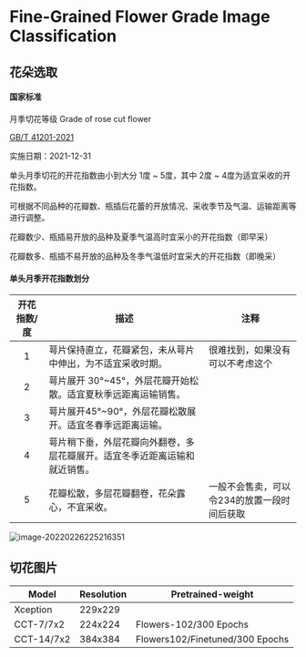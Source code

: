 # Fine-Grained Flower Grade Image Classification

## 花朵选取

#### 国家标准



月季切花等级 Grade of rose cut flower



[GB/T 41201-2021](http://openstd.samr.gov.cn/bzgk/gb/newGbInfo?hcno=DDE639E853B2DD324D6987A717DA9D4D)

实施日期：2021-12-31



单头月季切花的开花指数由小到大分 1度 ~ 5度，其中 2度 ~ 4度为适宜采收的开花指数。

可根据不同品种的花瓣数、瓶插后花蕾的开放情况、采收季节及气温、运输距离等进行调整。

花瓣数少、瓶插易开放的品种及夏季气温高时宜采小的开花指数（即早采）

花瓣数多、瓶插不易开放的品种及冬季气温低时宜采大的开花指数（即晚采）

#### 单头月季开花指数划分

| 开花指数/度 | 描述                                                         | 注释                                        |
| :---------: | ------------------------------------------------------------ | ------------------------------------------- |
|      1      | 萼片保持直立，花瓣紧包，未从萼片中伸出，为不适宜采收时期。   | 很难找到，如果没有可以不考虑这个            |
|      2      | 萼片展开 30°~45°，外层花瓣开始松散。适宜夏秋季远距离运输销售。 |                                             |
|      3      | 萼片展开45°~90°，外层花瓣松散展开。适宜冬春季远距离运输。    |                                             |
|      4      | 萼片稍下垂，外层花瓣向外翻卷，多层花瓣展开。适宜冬季近距离运输和就近销售。 |                                             |
|      5      | 花瓣松散，多层花瓣翻卷，花朵露心，不宜采收。                 | 一般不会售卖，可以令234的放置一段时间后获取 |

![image-20220226225216351](README.assets/image-20220226225216351.png)





## 切花图片



| Model      | Resolution | Pretrained-weight               |
| ---------- | ---------- | ------------------------------- |
| Xception   | 229x229    |                                 |
| CCT-7/7x2  | 224x224    | Flowers-102/300 Epochs          |
| CCT-14/7x2 | 384x384    | Flowers102/Finetuned/300 Epochs |

